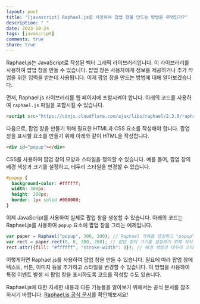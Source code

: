 ```yaml
---
layout: post
title: "[javascript] Raphael.js를 사용하여 팝업 창을 만드는 방법은 무엇인가?"
description: " "
date: 2023-10-24
tags: [javascript]
comments: true
share: true
---
```

Raphael.js는 JavaScript로 작성된 벡터 그래픽 라이브러리입니다. 이 라이브러리를 사용하여 팝업 창을 만들 수 있습니다. 팝업 창은 사용자에게 정보를 제공하거나 추가 작업을 위한 입력을 받는데 사용됩니다. 이제 팝업 창을 만드는 방법에 대해 알아보겠습니다.

먼저, Raphael.js 라이브러리를 웹 페이지에 포함시켜야 합니다. 아래의 코드를 사용하여 `raphael.js` 파일을 포함시킬 수 있습니다.

```html
<script src="https://cdnjs.cloudflare.com/ajax/libs/raphael/2.3.0/raphael.min.js"></script>
```

다음으로, 팝업 창을 만들기 위해 필요한 HTML과 CSS 요소를 작성해야 합니다. 팝업 창을 표시할 요소를 만들기 위해 아래와 같이 HTML을 작성합니다.

```html
<div id="popup"></div>
```

CSS를 사용하여 팝업 창의 모양과 스타일을 정의할 수 있습니다. 예를 들어, 팝업 창의 배경 색상과 크기를 설정하고, 테두리 스타일을 변경할 수 있습니다.

```css
#popup {
  background-color: #ffffff;
  width: 300px;
  height: 200px;
  border: 1px solid #000000;
}
```

이제 JavaScript를 사용하여 실제로 팝업 창을 생성할 수 있습니다. 아래의 코드는 Raphael.js를 사용하여 `popup` 요소에 팝업 창을 그리는 예제입니다.

```javascript
var paper = Raphael("popup", 300, 200); // Raphael 객체를 생성하고 "popup" 요소와 연결합니다.
var rect = paper.rect(0, 0, 300, 200); // 팝업 창의 크기를 설정하기 위해 직사각형을 그립니다.
rect.attr({fill: "#ffffff", "stroke-width": 0}); // 배경 색상과 테두리 스타일을 설정합니다.
```

이렇게하면 Raphael.js를 사용하여 팝업 창을 만들 수 있습니다. 필요에 따라 팝업 창에 텍스트, 버튼, 이미지 등을 추가하고 스타일을 변경할 수 있습니다. 이 방법을 사용하여 특정 이벤트 발생 시 팝업 창을 표시하도록 코드를 작성할 수도 있습니다.

Raphael.js에 대한 자세한 내용과 다른 기능들을 알아보기 위해서는 공식 문서를 참조하시기 바랍니다. [Raphael.js 공식 문서](http://dmitrybaranovskiy.github.io/raphael/)를 확인해보세요!